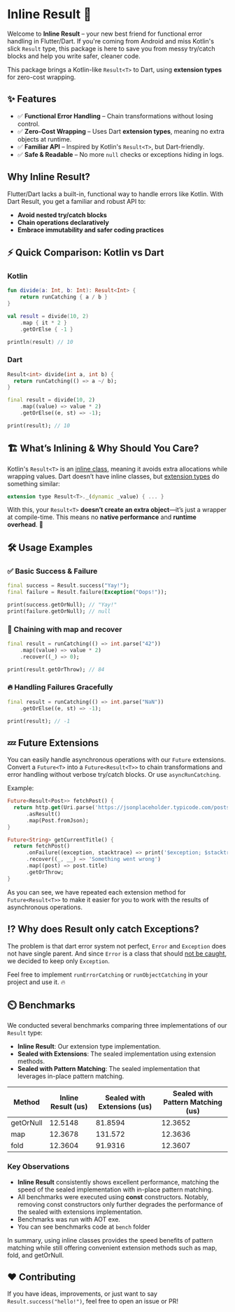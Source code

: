 # Inline Result 🚀

Welcome to **Inline Result** – your new best friend for functional error handling in Flutter/Dart. If you're coming from Android and miss Kotlin's slick `Result` type, this package is here to save you from messy try/catch blocks and help you write safer, cleaner code.

This package brings a Kotlin-like `Result<T>` to Dart, using **extension types** for zero-cost wrapping.  

## ✨ Features

- ✅ **Functional Error Handling** – Chain transformations without losing control.
- ✅ **Zero-Cost Wrapping** – Uses Dart **extension types**, meaning no extra objects at runtime.
- ✅ **Familiar API** – Inspired by Kotlin's `Result<T>`, but Dart-friendly.
- ✅ **Safe & Readable** – No more `null` checks or exceptions hiding in logs.

## Why Inline Result?

Flutter/Dart lacks a built-in, functional way to handle errors like Kotlin. With Dart Result, you get a familiar and robust API to:

- **Avoid nested try/catch blocks**
- **Chain operations declaratively**
- **Embrace immutability and safer coding practices**

## ⚡ Quick Comparison: Kotlin vs Dart

### Kotlin

```kotlin
fun divide(a: Int, b: Int): Result<Int> {
    return runCatching { a / b }
}

val result = divide(10, 2)
    .map { it * 2 }
    .getOrElse { -1 }

println(result) // 10
```

### Dart

```dart
Result<int> divide(int a, int b) {
  return runCatching(() => a ~/ b);
}

final result = divide(10, 2)
    .map((value) => value * 2)
    .getOrElse((e, st) => -1);

print(result); // 10
```

## 🏗️ What’s Inlining & Why Should You Care?

Kotlin's `Result<T>` is an [inline class](https://kotlinlang.org/docs/inline-classes.html), meaning it avoids extra allocations while wrapping values.
Dart doesn’t have inline classes, but [extension types](https://dart.dev/language/extension-types) do something similar:

```dart
extension type Result<T>._(dynamic _value) { ... }
```

With this, your `Result<T>` **doesn’t create an extra object**—it’s just a wrapper at compile-time.
This means no **native performance** and **runtime overhead**. 🚀

## 🛠️ Usage Examples

### ✅ Basic Success & Failure

```dart
final success = Result.success("Yay!");
final failure = Result.failure(Exception("Oops!"));

print(success.getOrNull); // "Yay!"
print(failure.getOrNull); // null
```

### 🔗 Chaining with map and recover

```dart
final result = runCatching(() => int.parse("42"))
    .map((value) => value * 2)
    .recover((_) => 0);

print(result.getOrThrow); // 84
```

### 🔥 Handling Failures Gracefully

```dart
final result = runCatching(() => int.parse("NaN"))
    .getOrElse((e, st) => -1);

print(result); // -1
```

## 💤 Future Extensions

You can easily handle asynchronous operations with our `Future` extensions. Convert a `Future<T>` into a `Future<Result<T>>` to chain transformations and error handling without verbose try/catch blocks.
Or use `asyncRunCatching`.

Example:
```dart
Future<Result<Post>> fetchPost() {
  return http.get(Uri.parse('https://jsonplaceholder.typicode.com/posts/1'))
      .asResult()
      .map(Post.fromJson);
}

Future<String> getCurrentTitle() {
  return fetchPost()
      .onFailure((exception, stacktrace) => print('$exception; $stacktrace'))
      .recover((_, __) => 'Something went wrong')
      .map((post) => post.title)
      .getOrThrow;
}
```

As you can see, we have repeated each extension method for `Future<Result<T>>` to make it easier for you to work with the results of asynchronous operations.

## ⁉️ Why does Result only catch Exceptions?

The problem is that dart error system not perfect, `Error` and `Exception` does not have single parent.
And since `Error` is a class that should [not be caught](https://api.flutter.dev/flutter/dart-core/Error-class.html), we decided to keep only `Exception`.

Feel free to implement `runErrorCatching` or `runObjectCatching` in your project and use it. 🔥

## ⏲️ Benchmarks

We conducted several benchmarks comparing three implementations of our `Result` type:

- **Inline Result**: Our extension type implementation.
- **Sealed with Extensions**: The sealed implementation using extension methods.
- **Sealed with Pattern Matching**: The sealed implementation that leverages in-place pattern matching.

| Method                       | Inline Result (us) | Sealed with Extensions (us) | Sealed with Pattern Matching (us) |
|------------------------------|-|-|-|
| getOrNull                    | 12.5148 | 81.8594 | 12.3652 |
| map | 12.3678 | 131.572 | 12.3636 |
| fold | 12.3604 | 91.9316 | 12.3607 |

### Key Observations

- **Inline Result** consistently shows excellent performance, matching the speed of the sealed implementation with in-place pattern matching.
- All benchmarks were executed using **const** constructors. Notably, removing const constructors only further degrades the performance of the sealed with extensions implementation.
- Benchmarks was run with AOT exe.
- You can see benchmarks code at `bench` folder

In summary, using inline classes provides the speed benefits of pattern matching while still offering convenient extension methods such as map, fold, and getOrNull.

## ❤️ Contributing

If you have ideas, improvements, or just want to say `Result.success("hello!")`, feel free to open an issue or PR!